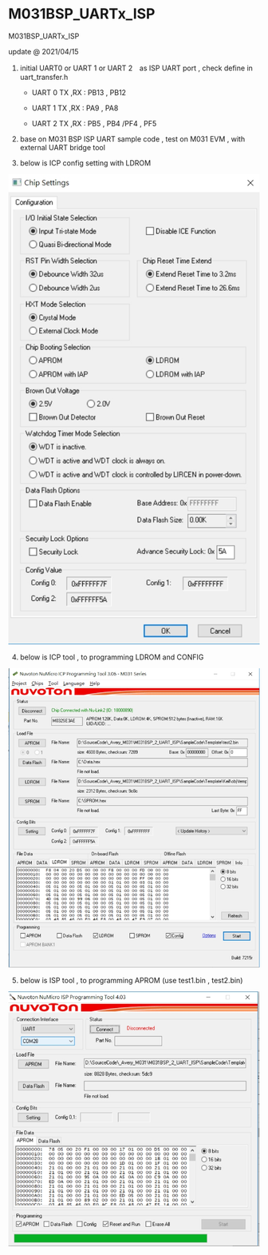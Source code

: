 # M031BSP_UARTx_ISP
 M031BSP_UARTx_ISP

update @ 2021/04/15

1. initial UART0 or UART 1 or UART 2　as ISP UART port , check define in uart_transfer.h

	- UART 0 TX ,RX : PB13 , PB12

	- UART 1 TX ,RX : PA9 , PA8
	
	- UART 2 TX ,RX : PB5 , PB4 /PF4 , PF5
		
2. base on M031 BSP ISP UART sample code , test on M031 EVM , with external UART bridge tool

3. below is ICP config setting with LDROM


![image](https://github.com/released/M031BSP_2_UART_ISP/blob/main/ICP_Config.jpg)


4. below is ICP tool , to programming LDROM and CONFIG

![image](https://github.com/released/M031BSP_2_UART_ISP/blob/main/ICP_tool.jpg)


5. below is ISP tool , to programming APROM (use test1.bin , test2.bin)

![image](https://github.com/released/M031BSP_2_UART_ISP/blob/main/ISP_tool.jpg)




